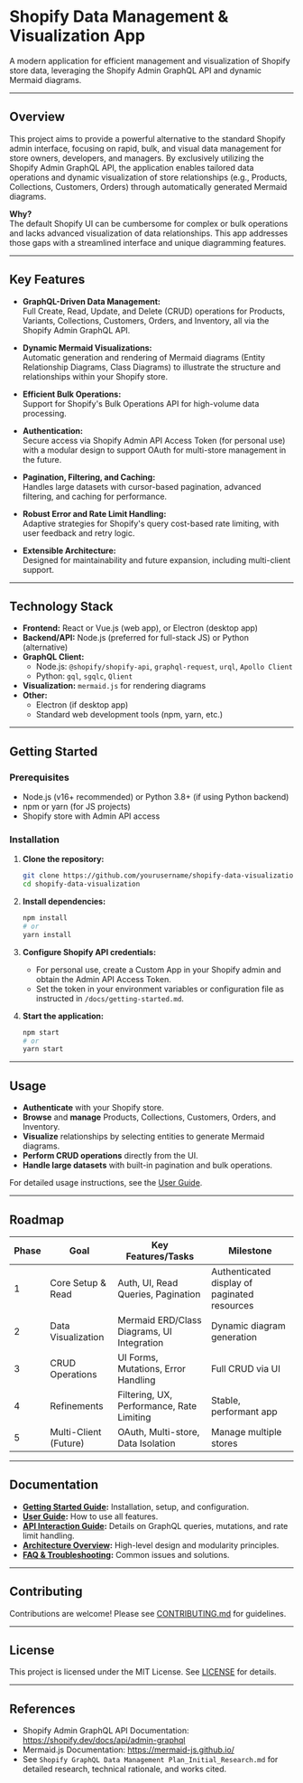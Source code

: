 # Shopify Data Management & Visualization App

A modern application for efficient management and visualization of Shopify store data, leveraging the Shopify Admin GraphQL API and dynamic Mermaid diagrams.

---

## Overview

This project aims to provide a powerful alternative to the standard Shopify admin interface, focusing on rapid, bulk, and visual data management for store owners, developers, and managers. By exclusively utilizing the Shopify Admin GraphQL API, the application enables tailored data operations and dynamic visualization of store relationships (e.g., Products, Collections, Customers, Orders) through automatically generated Mermaid diagrams.

**Why?**  
The default Shopify UI can be cumbersome for complex or bulk operations and lacks advanced visualization of data relationships. This app addresses those gaps with a streamlined interface and unique diagramming features.

---

## Key Features

- **GraphQL-Driven Data Management:**  
  Full Create, Read, Update, and Delete (CRUD) operations for Products, Variants, Collections, Customers, Orders, and Inventory, all via the Shopify Admin GraphQL API.

- **Dynamic Mermaid Visualizations:**  
  Automatic generation and rendering of Mermaid diagrams (Entity Relationship Diagrams, Class Diagrams) to illustrate the structure and relationships within your Shopify store.

- **Efficient Bulk Operations:**  
  Support for Shopify's Bulk Operations API for high-volume data processing.

- **Authentication:**  
  Secure access via Shopify Admin API Access Token (for personal use) with a modular design to support OAuth for multi-store management in the future.

- **Pagination, Filtering, and Caching:**  
  Handles large datasets with cursor-based pagination, advanced filtering, and caching for performance.

- **Robust Error and Rate Limit Handling:**  
  Adaptive strategies for Shopify's query cost-based rate limiting, with user feedback and retry logic.

- **Extensible Architecture:**  
  Designed for maintainability and future expansion, including multi-client support.

---

## Technology Stack

- **Frontend:** React or Vue.js (web app), or Electron (desktop app)
- **Backend/API:** Node.js (preferred for full-stack JS) or Python (alternative)
- **GraphQL Client:**  
  - Node.js: `@shopify/shopify-api`, `graphql-request`, `urql`, `Apollo Client`  
  - Python: `gql`, `sgqlc`, `Qlient`
- **Visualization:** `mermaid.js` for rendering diagrams
- **Other:**  
  - Electron (if desktop app)
  - Standard web development tools (npm, yarn, etc.)

---

## Getting Started

### Prerequisites

- Node.js (v16+ recommended) or Python 3.8+ (if using Python backend)
- npm or yarn (for JS projects)
- Shopify store with Admin API access

### Installation

1. **Clone the repository:**
   ```bash
   git clone https://github.com/yourusername/shopify-data-visualization.git
   cd shopify-data-visualization
   ```
2. **Install dependencies:**
   ```bash
   npm install
   # or
   yarn install
   ```
3. **Configure Shopify API credentials:**
   - For personal use, create a Custom App in your Shopify admin and obtain the Admin API Access Token.
   - Set the token in your environment variables or configuration file as instructed in `/docs/getting-started.md`.

4. **Start the application:**
   ```bash
   npm start
   # or
   yarn start
   ```

---

## Usage

- **Authenticate** with your Shopify store.
- **Browse** and **manage** Products, Collections, Customers, Orders, and Inventory.
- **Visualize** relationships by selecting entities to generate Mermaid diagrams.
- **Perform CRUD operations** directly from the UI.
- **Handle large datasets** with built-in pagination and bulk operations.

For detailed usage instructions, see the [User Guide](./docs/user-guide.md).

---

## Roadmap

| Phase | Goal | Key Features/Tasks | Milestone |
|-------|------|-------------------|-----------|
| 1 | Core Setup & Read | Auth, UI, Read Queries, Pagination | Authenticated display of paginated resources |
| 2 | Data Visualization | Mermaid ERD/Class Diagrams, UI Integration | Dynamic diagram generation |
| 3 | CRUD Operations | UI Forms, Mutations, Error Handling | Full CRUD via UI |
| 4 | Refinements | Filtering, UX, Performance, Rate Limiting | Stable, performant app |
| 5 | Multi-Client (Future) | OAuth, Multi-store, Data Isolation | Manage multiple stores |

---

## Documentation

- **[Getting Started Guide](./docs/getting-started.md):** Installation, setup, and configuration.
- **[User Guide](./docs/user-guide.md):** How to use all features.
- **[API Interaction Guide](./docs/api-interaction.md):** Details on GraphQL queries, mutations, and rate limit handling.
- **[Architecture Overview](./docs/architecture.md):** High-level design and modularity principles.
- **[FAQ & Troubleshooting](./docs/faq.md):** Common issues and solutions.

---

## Contributing

Contributions are welcome! Please see [CONTRIBUTING.md](./CONTRIBUTING.md) for guidelines.

---

## License

This project is licensed under the MIT License. See [LICENSE](./LICENSE) for details.

---

## References

- Shopify Admin GraphQL API Documentation: https://shopify.dev/docs/api/admin-graphql
- Mermaid.js Documentation: https://mermaid-js.github.io/
- See `Shopify GraphQL Data Management Plan_Initial_Research.md` for detailed research, technical rationale, and works cited.